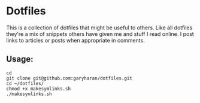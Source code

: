 # Dotfiles

This is a collection of dotfiles that might be useful to others.  Like all dotfiles they're a mix of snippets others have given me and stuff I read online.  I post links to articles or posts when appropriate in comments.

## Usage:

    cd
    git clone git@github.com:garyharan/dotfiles.git
    cd ~/dotfiles/
    chmod +x makesymlinks.sh
    ./makesymlinks.sh
  

